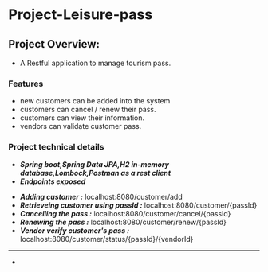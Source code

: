 # Project-Leisure-pass


## Project Overview:
- A Restful application to manage tourism pass.


### Features
- new customers can be added into the system
- customers can cancel / renew their pass.
- customers can view their information.
- vendors can validate customer pass.

### Project technical details
- **_Spring boot,Spring Data JPA,H2 in-memory database,Lombock,Postman as a rest client_**
- ***Endpoints exposed***
+ **_Adding customer :_** localhost:8080/customer/add
+ **_Retrieveing customer using passId :_** localhost:8080/customer/{passId}
+ **_Cancelling the pass :_** localhost:8080/customer/cancel/{passId}
+ **_Renewing the pass :_** localhost:8080/customer/renew/{passId}
+ **_Vendor verify customer's pass :_** localhost:8080/customer/status/{passId}/{vendorId}
-------------------------------------------------------------
* 
